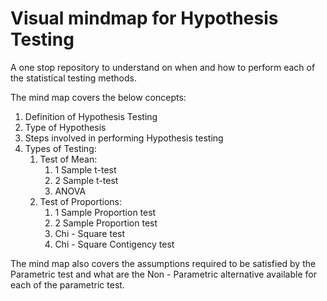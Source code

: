 # Visual mindmap for Hypothesis Testing

A one stop repository to understand on when and how to
perform each of the statistical testing methods.

The mind map covers the below concepts:
1. Definition of Hypothesis Testing
2. Type of Hypothesis
3. Steps involved in performing Hypothesis testing
4. Types of Testing:
    1. Test of Mean:
        1. 1 Sample t-test
        2. 2 Sample t-test
        3. ANOVA
    2. Test of Proportions:
        1. 1 Sample Proportion test
        2. 2 Sample Proportion test
        3. Chi - Square test
        4. Chi - Square Contigency test

The mind map also covers the assumptions required to be
satisfied by the Parametric test and what are the 
Non - Parametric alternative available for each of the parametric test.
